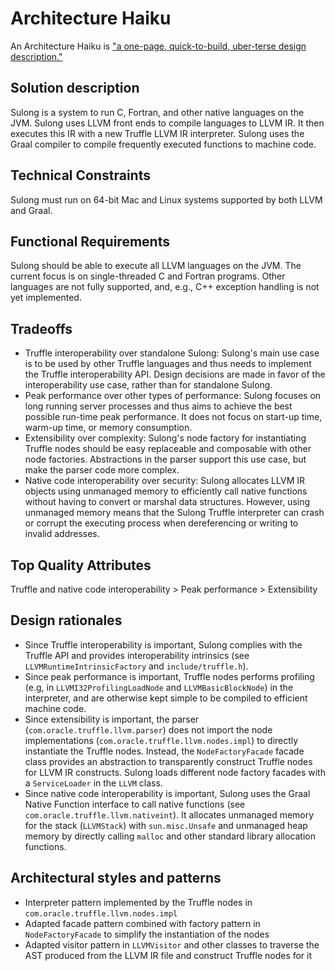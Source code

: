 # Architecture Haiku

An Architecture Haiku is ["a one-page, quick-to-build, uber-terse design description."](http://www.neverletdown.net/2015/03/architecture-haiku.html)

## Solution description

Sulong is a system to run C, Fortran, and other native languages on the JVM.
Sulong uses LLVM front ends to compile languages to LLVM IR.
It then executes this IR with a new Truffle LLVM IR interpreter.
Sulong uses the Graal compiler to compile frequently executed functions
to machine code.

## Technical Constraints

Sulong must run on 64-bit Mac and Linux systems supported by both LLVM and Graal.

## Functional Requirements

Sulong should be able to execute all LLVM languages on the JVM.
The current focus is on single-threaded C and Fortran programs.
Other languages are not fully supported, and, e.g., C++ exception handling
is not yet implemented.

## Tradeoffs

* Truffle interoperability over standalone Sulong:
Sulong's main use case is to be used by other Truffle languages and thus
needs to implement the Truffle interoperability API. Design decisions are
made in favor of the interoperability use case, rather than for standalone
Sulong.
* Peak performance over other types of performance: Sulong focuses on
long running server processes and thus aims to achieve the best possible
run-time peak performance. It does not focus on start-up time, warm-up time,
or memory consumption.
* Extensibility over complexity: Sulong's node factory for instantiating
Truffle nodes should be easy replaceable and composable with other node
factories. Abstractions in the parser support this use case, but make the
parser code more complex.
* Native code interoperability over security: Sulong allocates LLVM IR
objects using unmanaged memory to efficiently call native functions
without having to convert or marshal data structures. However, using
unmanaged memory means that the Sulong Truffle interpreter can crash or
corrupt the executing process when dereferencing or writing to invalid
addresses.

## Top Quality Attributes

Truffle and native code interoperability > Peak performance > Extensibility

## Design rationales

* Since Truffle interoperability is important, Sulong complies with the
Truffle API and provides interoperability intrinsics
(see `LLVMRuntimeIntrinsicFactory` and `include/truffle.h`).
* Since peak performance is important, Truffle nodes performs profiling
(e.g, in `LLVMI32ProfilingLoadNode` and `LLVMBasicBlockNode`) in the
interpreter, and are otherwise kept simple to be compiled to efficient
machine code.
* Since extensibility is important, the parser (`com.oracle.truffle.llvm.parser`)
does not import the node implementations (`com.oracle.truffle.llvm.nodes.impl`)
to directly instantiate the Truffle nodes. Instead, the `NodeFactoryFacade`
facade class provides an abstraction to transparently construct Truffle nodes
for LLVM IR constructs. Sulong loads different node factory facades with a
`ServiceLoader` in the `LLVM` class.
* Since native code interoperability is important, Sulong uses the
Graal Native Function interface to call native functions
(see `com.oracle.truffle.llvm.nativeint`). It allocates unmanaged memory
for the stack (`LLVMStack`) with `sun.misc.Unsafe` and unmanaged heap
memory by directly calling `malloc` and other standard library allocation
functions.

## Architectural styles and patterns

* Interpreter pattern implemented by the Truffle nodes in `com.oracle.truffle.llvm.nodes.impl`
* Adapted facade pattern combined with factory pattern in `NodeFactoryFacade`
to simplify the instantiation of the nodes
* Adapted visitor pattern in `LLVMVisitor` and other classes to traverse
the AST produced from the LLVM IR file and construct Truffle nodes for it
